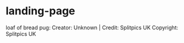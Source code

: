 # landing-page

loaf of bread pug:
Creator: Unknown 
| 
Credit: Splitpics UK
Copyright: Splitpics UK